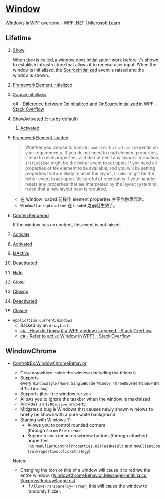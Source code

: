 # [Window](https://learn.microsoft.com/en-us/dotnet/api/system.windows.window)
[Windows in WPF overview - WPF .NET | Microsoft Learn](https://learn.microsoft.com/en-us/dotnet/desktop/wpf/windows/)

## Lifetime
1. [Show](https://learn.microsoft.com/en-us/dotnet/api/system.windows.window.show)

   When `Show` is called, a window does initialization work before it's shown to establish infrastructure that allows it to receive user input. When the window is initialized, the [SourceInitialized](https://learn.microsoft.com/en-us/dotnet/api/system.windows.window.sourceinitialized#system-windows-window-sourceinitialized) event is raised and the window is shown.
2. [FrameworkElement.Initialized](https://learn.microsoft.com/en-us/dotnet/api/system.windows.frameworkelement.initialized)
3. [SourceInitialized](https://learn.microsoft.com/en-us/dotnet/api/system.windows.window.sourceinitialized#system-windows-window-sourceinitialized)

   [c# - Difference between OnInitialized and OnSourceInitialized in WPF - Stack Overflow](https://stackoverflow.com/questions/54646062/difference-between-oninitialized-and-onsourceinitialized-in-wpf)
4. [ShowActivated](https://learn.microsoft.com/en-us/dotnet/api/system.windows.window.showactivated) (`true` by default)
   1. [Activated](https://learn.microsoft.com/en-us/dotnet/api/system.windows.window.activated#system-windows-window-activated)
5. [FrameworkElement.Loaded](https://learn.microsoft.com/en-us/dotnet/api/system.windows.frameworkelement.loaded)

   > Whether you choose to handle `Loaded` or `Initialized` depends on your requirements. If you do not need to read element properties, intend to reset properties, and do not need any layout information, `Initialized` might be the better event to act upon. If you need all properties of the element to be available, and you will be setting properties that are likely to reset the layout, `Loaded` might be the better event to act upon. Be careful of reentrancy if your handler resets any properties that are interpreted by the layout system to mean that a new layout pass is required.

   - 在 Window loaded 前操作 element properties 并不会触发异常。
   - `WindowStartupLocation` 在 `Loaded` 之前就生效了。 
6. [ContentRendered](https://learn.microsoft.com/en-us/dotnet/api/system.windows.window.contentrendered)

   If the window has no content, this event is not raised.
7. [Activate](https://learn.microsoft.com/en-us/dotnet/api/system.windows.window.activate)
8. [Activated](https://learn.microsoft.com/en-us/dotnet/api/system.windows.window.activated#system-windows-window-activated)
9.  [IsActive](https://learn.microsoft.com/en-us/dotnet/api/system.windows.window.isactive)
10. [Deactivated](https://learn.microsoft.com/en-us/dotnet/api/system.windows.window.deactivated#system-windows-window-deactivated)
11. [Hide](https://learn.microsoft.com/en-us/dotnet/api/system.windows.window.hide)
12. [Close](https://learn.microsoft.com/en-us/dotnet/api/system.windows.window.close)
13. [Closing](https://learn.microsoft.com/en-us/dotnet/api/system.windows.window.closing#system-windows-window-closing)
14. [Deactivated](https://learn.microsoft.com/en-us/dotnet/api/system.windows.window.deactivated#system-windows-window-deactivated)
15. [Closed](https://learn.microsoft.com/en-us/dotnet/api/system.windows.window.closed#system-windows-window-closed)

- `Application.Current.Windows`
  - Backed by an `ArrayList`.
  - [c# - How do I know if a WPF window is opened - Stack Overflow](https://stackoverflow.com/questions/16202101/how-do-i-know-if-a-wpf-window-is-opened)
  - [c# - Refer to active Window in WPF? - Stack Overflow](https://stackoverflow.com/questions/2038879/refer-to-active-window-in-wpf)

## WindowChrome
- [ControlzEx.WindowChromeBehavior](https://github.com/ControlzEx/ControlzEx#windowchromebehavior)
  - Draw anywhere inside the window (including the titlebar)
  - Supports every `WindowStyle` (`None`, `SingleBorderWindow`, `ThreeDBorderWindow` and `ToolWindow`)
  - Supports jitter free window resizes
  - Allows you to ignore the taskbar when the window is maximized
  - Provides an `IsNCActive` property
  - Mitigates a bug in Windows that causes newly shown windows to briefly be shown with a pure white background
  - Starting with Windows 11:
    - Allows you to control rounded corners (through `CornerPreference`)
    - Supports snap menu on window buttons (through attached properties like `NonClientControlProperties.HitTestResult` and `NonClientControlProperties.ClickStrategy`)

  Notes:
  - Changing the icon or title of a window will cause it to redraw the entire window. ([WindowChromeBehavior.MessageHandling.cs](https://github.com/ControlzEx/ControlzEx/blob/8ea2b94753b39b07310edc847fb825929bf25b81/src/ControlzEx/Behaviors/WindowChrome/WindowChromeBehavior.MessageHandling.cs#L212-L220), [SuppressRedrawScope.cs](https://github.com/ControlzEx/ControlzEx/blob/8ea2b94753b39b07310edc847fb825929bf25b81/src/ControlzEx/Behaviors/WindowChrome/WindowChromeBehavior.SuppressRedrawScope.cs#L37))
    - If `AllowsTransparency="True"`, this will cause the window to randomly flicker.